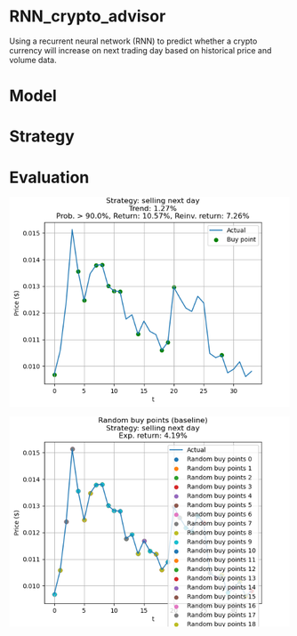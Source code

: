 # RNN_crypto_advisor
Using a recurrent neural network (RNN) to predict whether a crypto currency will increase on next trading day based on historical price and volume data.

# Model


# Strategy


# Evaluation
![alt text](https://github.com/Oliviervha/RNN_crypto_advisor/blob/main/plot.png?raw=true)

![alt text](https://github.com/Oliviervha/RNN_crypto_advisor/blob/main/plot_rand.png?raw=true)
